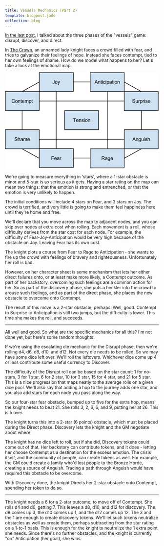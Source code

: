 ```yaml
---
title: Vessels Mechanics (Part 2)
template: blogpost.jade
collection: blog
---
```


[In the last post](/blog/2015-07-13-vessels-mechanics-part-1.html),
I talked about the three phases of the "vessels" game:
disrupt, discover, and direct.

<!-- more -->

In [The Crown](/fiction/vessels/crown.html), an unnamed lady knight
faces a crowd filled with fear, and tries to galvanize their feelings
of hope. Instead she faces contempt, tied to her own feelings of shame.
How do we model what happens to her? Let's take a look at the emotional
map.

![Emotional map](/assets/emotion-cube.png)

We're going to measure everything in 'stars', where a 1-star obstacle
is minor and 5-star is as serious as it gets. Having a star rating
on the map can mean two things: that the emotion is strong and entrenched,
or that the emotion is very unlikely to happen.

The initial conditions will include 4 stars on Fear, and 3 stars on Joy.
The crowd is terrified, and very little is going to make them feel
happiness here until they're home and free.

We'll declare that you move across the map to adjacent nodes, and you can
skip over nodes at extra cost when rolling. Each movement is a roll,
whose difficulty derives from the star cost for each node. For example,
the difficulty of Fear-Joy-Anticipation would be very high because of
the obstacle on Joy. Leaving Fear has its own cost.

The knight plots a course from Fear to Rage to Anticipation - she wants
to fire up the crowd with feelings of bravery and righteousness.
Unfortunately her roll is bad.

However, on her character sheet is some mechanism that lets her either
direct failures onto, or at least make more likely, a Contempt outcome.
As part of her backstory, overcoming such feelings are a common action
for her. So as part of the discovery phase, she puts a heckler into the
crowd to arouse such feelings, and as part of the direct phase, she
places the new obstacle to overcome onto Contempt.

The result of this move is a 2-star obstacle, perhaps. Well, good.
Contempt to Surprise to Anticipation is still two jumps, but the
difficulty is lower. This time she makes the roll, and succeeds.

----

All well and good. So what are the specific mechanics for all this?
I'm not done yet, but here's some random thoughts:

If we're using the escalating die mechanic for the Disrupt phase,
then we're rolling d4, d6, d8, d10, and d12. Not every die needs
to be rolled. So we may have some dice left over. We'll roll
the leftovers. Whichever dice come up 4 or less contribute some
useful currency to Discover.

The difficulty of the Disrupt roll can be based on the star count:
1 for no-stars, 3 for 1 star, 6 for 2 star, 10 for 3 star, 15 for
4 star, and 21 for 5 star. This is a nice progression that maps neatly
to the average rolls on a given dice pool. We'll also say that adding
a hop to the journey adds one star, and you also add stars for
each node you pass along the way.

So our four-star fear obstacle, bumped up to five for the extra hop,
means the knight needs to beat 21.
She rolls 3, 2, 6, 6, and 9, putting her at 26. This is 5 over.

The knight turns this into a 2-star (6 points) obstacle, which
must be placed during the Direct phase. Discovery lets the
knight and the GM negotiate about where.

The knight has no dice left to roll, but if she did, Discovery
tokens could come out of that.
Her backstory can contribute tokens, and it does - letting
her choose Contempt as a destination for the excess emotion.
The crisis itself, and the community of people, can create
tokens as well.
For example, the GM could create a family who'd lost people to the
Bronze Horde, creating a source of Anguish. Tracing a path through
Anguish would have required this obstacle to be overcome.

With Discovery done, the knight Directs her 2-star obstacle
onto Contempt, spending her token to do so.

----

The knight needs a 6 for a 2-star outcome, to move off of Contempt.
She rolls d4 and d6, getting 7.
This leaves a d8, d10, and d12 for discovery.
The d8 comes up 3, the d10 comes up 1, and the d12 comes up 12.
The 3 and the 1 are enough to create discovery tokens.
We'll let such tokens neutralize obstacles as well as create them,
perhaps subtracting from the star rating on a 1-to-1 basis.
This is enough for the knight to neutralize the 1 extra point
she needs. Since there's no further obstacles, and the knight
is currently "on" Anticipation (her goal), she wins.
